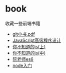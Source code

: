 # book
收藏一些前端书籍
* [git小书.pdf](https://github.com/865077695/book/releases/download/git%E5%B0%8F%E4%B9%A6/git.pdf)
* [JavaScript高级程序设计](https://github.com/865077695/book/releases/download/JavaScript%E9%AB%98%E8%AE%BE3/JavaScript.3.pdf)
* [你不知道的js(上)](https://github.com/865077695/book/releases/download/%E4%BD%A0%E4%B8%8D%E7%9F%A5%E9%81%93%E7%9A%84js/JavaScript.pdf)
* [你不知道的js(中)](https://github.com/865077695/book/releases/download/%E4%BD%A0%E4%B8%8D%E7%9F%A5%E9%81%93%E7%9A%84JavaScript(%E4%B8%AD).pdf/JavaScript.pdf)
* [阮老师es6](https://github.com/865077695/book/releases/download/es6%E5%85%A5%E9%97%A8/ECMAScript.6.pdf)
* [node入门](https://github.com/865077695/book/releases/download/node%E5%85%A5%E9%97%A8/node.pdf)
